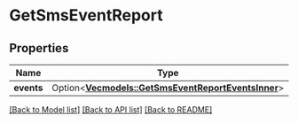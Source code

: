 # GetSmsEventReport

## Properties

Name | Type | Description | Notes
------------ | ------------- | ------------- | -------------
**events** | Option<[**Vec<models::GetSmsEventReportEventsInner>**](getSmsEventReport_events_inner.md)> |  | [optional]

[[Back to Model list]](../README.md#documentation-for-models) [[Back to API list]](../README.md#documentation-for-api-endpoints) [[Back to README]](../README.md)


